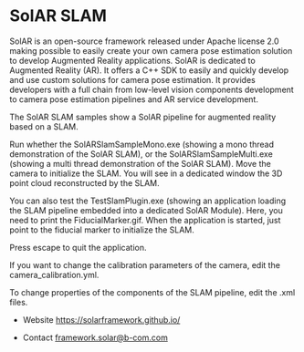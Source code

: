 SolAR SLAM
=============

SolAR is an open-source framework released under Apache license 2.0 making possible to easily create your own camera pose estimation solution to develop Augmented Reality applications. 
SolAR is dedicated to Augmented Reality (AR).
It offers a C++ SDK to easily and quickly develop and use custom solutions for camera pose estimation. It provides developers with a full chain from low-level vision components development to camera pose estimation pipelines and AR service development.

The SolAR SLAM samples show a SolAR pipeline for augmented reality based on a SLAM.

Run whether the SolARSlamSampleMono.exe (showing a mono thread demonstration of the SolAR SLAM), or the SolARSlamSampleMulti.exe (showing a multi thread demonstration of the SolAR SLAM).
Move the camera to initialize the SLAM. You will see in a dedicated window the 3D point cloud reconstructed by the SLAM.

You can also test the TestSlamPlugin.exe (showing an application loading the SLAM pipeline embedded into a dedicated SolAR Module). Here, you need to print the FiducialMarker.gif. When the application is started, just point to the fiducial marker to initialize the SLAM. 

Press escape to quit the application.

If you want to change the calibration parameters of the camera, edit the camera_calibration.yml.

To change properties of the components of the SLAM pipeline, edit the .xml files.


*   Website https://solarframework.github.io/

*   Contact framework.solar@b-com.com


